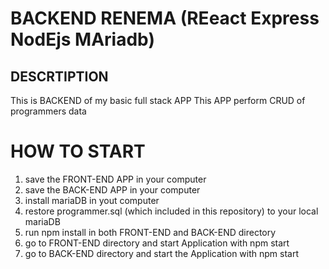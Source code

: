 # BACKEND RENEMA (REeact Express NodEjs MAriadb)


## DESCRTIPTION
This is BACKEND of my basic full stack APP
This APP perform CRUD of programmers data

# HOW TO START
1. save the FRONT-END APP in your computer
2. save the BACK-END APP in your computer
3. install mariaDB in yout computer
4. restore programmer.sql (which included in this repository) to your local mariaDB
5. run npm install in both FRONT-END and BACK-END directory
6. go to FRONT-END directory and start Application with npm start
7. go to BACK-END directory and start the Application with npm start